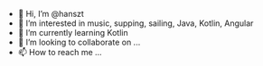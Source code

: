 - 👋 Hi, I’m @hanszt
- 👀 I’m interested in music, supping, sailing, Java, Kotlin, Angular
- 🌱 I’m currently learning Kotlin
- 💞️ I’m looking to collaborate on ...
- 📫 How to reach me ...

<!---
hanszt/hanszt is a ✨ special ✨ repository because its `README.md` (this file) appears on your GitHub profile.
You can click the Preview link to take a look at your changes.
--->
